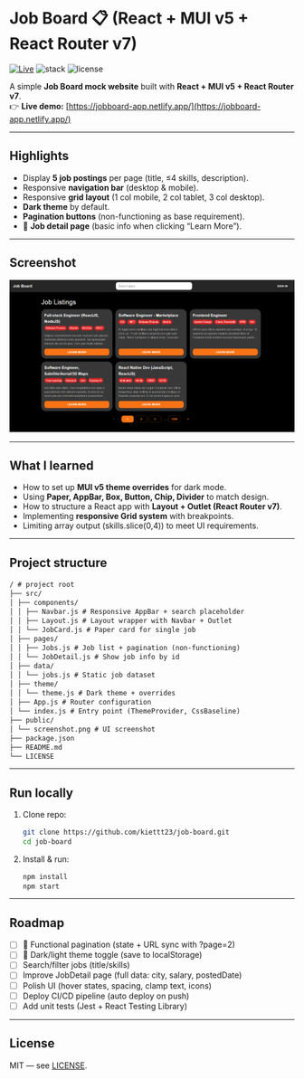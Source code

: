 # Job Board 📋 (React + MUI v5 + React Router v7)

[![Live](https://img.shields.io/badge/Demo-Live-brightgreen)](https://jobboard-app.netlify.app/)
![stack](https://img.shields.io/badge/Stack-React%20%7C%20MUI-blue)
![license](https://img.shields.io/badge/License-MIT-black)

A simple **Job Board mock website** built with **React + MUI v5 + React Router v7**.  
👉 **Live demo:** [https://jobboard-app.netlify.app/](https://jobboard-app.netlify.app/)

---

## Highlights

- Display **5 job postings** per page (title, ≤4 skills, description).
- Responsive **navigation bar** (desktop & mobile).
- Responsive **grid layout** (1 col mobile, 2 col tablet, 3 col desktop).
- **Dark theme** by default.
- **Pagination buttons** (non-functioning as base requirement).
- 🚀 **Job detail page** (basic info when clicking “Learn More”).

---

## Screenshot

![screenshot](public/screenshot.png)

---

## What I learned

- How to set up **MUI v5 theme overrides** for dark mode.
- Using **Paper, AppBar, Box, Button, Chip, Divider** to match design.
- How to structure a React app with **Layout + Outlet (React Router v7)**.
- Implementing **responsive Grid system** with breakpoints.
- Limiting array output (skills.slice(0,4)) to meet UI requirements.

---

## Project structure

```
/ # project root
├── src/
│ ├── components/
│ │ ├── Navbar.js # Responsive AppBar + search placeholder
│ │ ├── Layout.js # Layout wrapper with Navbar + Outlet
│ │ └── JobCard.js # Paper card for single job
│ ├── pages/
│ │ ├── Jobs.js # Job list + pagination (non-functioning)
│ │ └── JobDetail.js # Show job info by id
│ ├── data/
│ │ └── jobs.js # Static job dataset
│ ├── theme/
│ │ └── theme.js # Dark theme + overrides
│ ├── App.js # Router configuration
│ └── index.js # Entry point (ThemeProvider, CssBaseline)
├── public/
│ └── screenshot.png # UI screenshot
├── package.json
├── README.md
└── LICENSE
```

---

## Run locally

1. Clone repo:
   ```bash
   git clone https://github.com/kiettt23/job-board.git
   cd job-board
   ```
2. Install & run:
   ```bash
   npm install
   npm start
   ```

---

## Roadmap

- [ ] 🚀 Functional pagination (state + URL sync with ?page=2)
- [ ] 🚀 Dark/light theme toggle (save to localStorage)
- [ ] Search/filter jobs (title/skills)
- [ ] Improve JobDetail page (full data: city, salary, postedDate)
- [ ] Polish UI (hover states, spacing, clamp text, icons)
- [ ] Deploy CI/CD pipeline (auto deploy on push)
- [ ] Add unit tests (Jest + React Testing Library)

---

## License

MIT — see [LICENSE](./LICENSE).

